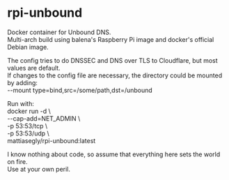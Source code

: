 # rpi-unbound
Docker container for Unbound DNS.<BR>
Multi-arch build using balena's Raspberry Pi image and docker's official Debian image.

The config tries to do DNSSEC and DNS over TLS to Cloudflare, but most values are default.<BR>
If changes to the config file are necessary, the directory could be mounted by adding:<BR>
--mount type=bind,src=/some/path,dst=/unbound

Run with:<BR>
docker run -d \\\
--cap-add=NET_ADMIN \\\
-p 53:53/tcp \\\
-p 53:53/udp \\\
mattiasegly/rpi-unbound:latest

I know nothing about code, so assume that everything here sets the world on fire.<BR>
Use at your own peril.
